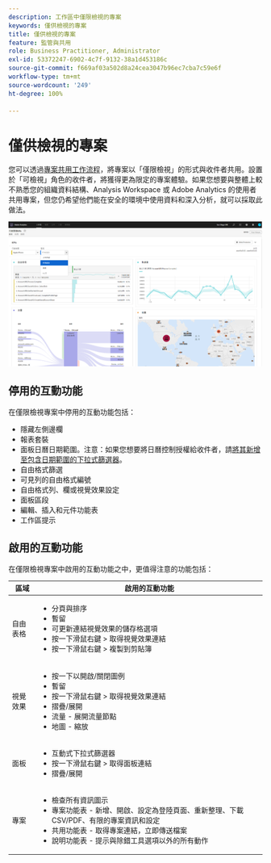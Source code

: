```yaml
---
description: 工作區中僅限檢視的專案
keywords: 僅供檢視的專案
title: 僅供檢視的專案
feature: 監管與共用
role: Business Practitioner, Administrator
exl-id: 53372247-6902-4c7f-9132-38a1d453186c
source-git-commit: f669af03a502d8a24cea3047b96ec7cba7c59e6f
workflow-type: tm+mt
source-wordcount: '249'
ht-degree: 100%

---
```


# 僅供檢視的專案

您可以透過[專案共用工作流程](/help/analyze/analysis-workspace/curate-share/share-projects.md)，將專案以「僅限檢視」的形式與收件者共用。設置於「可檢視」角色的收件者，將獲得更為限定的專案體驗。如果您想要與整體上較不熟悉您的組織資料結構、Analysis Workspace 或 Adobe Analytics 的使用者共用專案，但您仍希望他們能在安全的環境中使用資料和深入分析，就可以採取此做法。

![](assets/view-only-project.png)

## 停用的互動功能

在僅限檢視專案中停用的互動功能包括：

* 隱藏左側邊欄
* 報表套裝
* 面板日曆日期範圍。注意：如果您想要將日曆控制授權給收件者，請[將其新增至包含日期範圍的下拉式篩選器](https://experienceleague.adobe.com/docs/analytics-learn/tutorials/analysis-workspace/using-panels/using-drop-down-filters.html?lang=zh-Hant)。
* 自由格式篩選
* 可見列的自由格式編號
* 自由格式列、欄或視覺效果設定
* 面板區段
* 編輯、插入和元件功能表
* 工作區提示

## 啟用的互動功能

在僅限檢視專案中啟用的互動功能之中，更值得注意的功能包括：

| 區域 | 啟用的互動功能 |
| --- | --- |
| 自由表格 | <ul><li>分頁與排序</li><li>暫留</li><li>可更新連結視覺效果的儲存格選項</li><li>按一下滑鼠右鍵 > 取得視覺效果連結</li><li>按一下滑鼠右鍵 > 複製到剪貼簿</li></ul> |
| 視覺效果 | <ul><li>按一下以開啟/關閉圖例</li><li>暫留</li><li>按一下滑鼠右鍵 > 取得視覺效果連結</li><li>摺疊/展開</li><li>流量 - 展開流量節點</li><li>地圖 - 縮放</li></ul> |
| 面板 | <ul><li>互動式下拉式篩選器</li><li>按一下滑鼠右鍵 > 取得面板連結</li><li>摺疊/展開</li></ul> |
| 專案 | <ul><li>檢查所有資訊圖示</li><li>專案功能表 - 新增、開啟、設定為登陸頁面、重新整理、下載 CSV/PDF、有限的專案資訊和設定</li><li>共用功能表 - 取得專案連結，立即傳送檔案</li><li>說明功能表 - 提示與除錯工具選項以外的所有動作</li></ul> |
